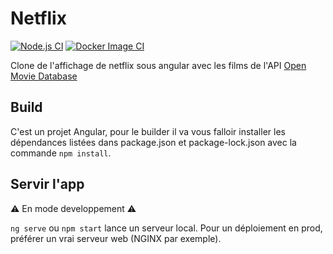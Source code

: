 # Netflix

[![Node.js CI](https://github.com/CheeseWolt/Netflix/actions/workflows/node.js.yml/badge.svg)](https://github.com/CheeseWolt/Netflix/actions/workflows/node.js.yml)
[![Docker Image CI](https://github.com/CheeseWolt/Netflix/actions/workflows/docker-image.yml/badge.svg)](https://hub.docker.com/repository/docker/cheesewolt/netflix/general)

Clone de l'affichage de netflix sous angular avec les films de l'API [Open Movie Database](https://api.themoviedb.org/)

## Build

C'est un projet Angular, pour le builder il va vous falloir installer les dépendances listées dans package.json et package-lock.json avec la commande `npm install`.

## Servir l'app

:warning: En mode developpement :warning:

`ng serve` ou `npm start` lance un serveur local. Pour un déploiement en prod, préférer un vrai serveur web (NGINX par exemple).
